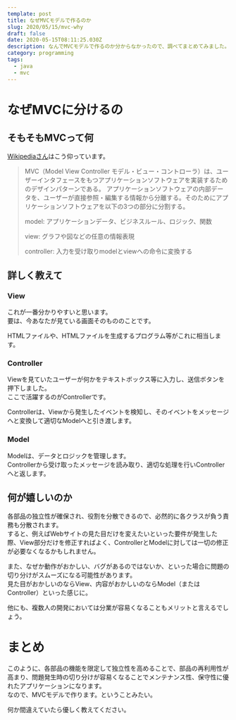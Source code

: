 ```yaml
---
template: post
title: なぜMVCモデルで作るのか
slug: 2020/05/15/mvc-why
draft: false
date: 2020-05-15T08:11:25.030Z
description: なんでMVCモデルで作るのか分からなかったので、調べてまとめてみました。
category: programming
tags:
  - java
  - mvc
---
```

# なぜMVCに分けるの

## そもそもMVCって何

[Wikipediaさん](https://ja.wikipedia.org/wiki/Model_View_Controller)はこう仰っています。

> MVC（Model View Controller モデル・ビュー・コントローラ）は、ユーザーインタフェースをもつアプリケーションソフトウェアを実装するためのデザインパターンである。 アプリケーションソフトウェアの内部データを、ユーザーが直接参照・編集する情報から分離する。そのためにアプリケーションソフトウェアを以下の3つの部分に分割する。
>
> model: アプリケーションデータ、ビジネスルール、ロジック、関数
>
> view: グラフや図などの任意の情報表現
>
> controller: 入力を受け取りmodelとviewへの命令に変換する

## 詳しく教えて

### View

これが一番分かりやすいと思います。\
要は、今あなたが見ている画面そのもののことです。

HTMLファイルや、HTMLファイルを生成するプログラム等がこれに相当します。

### Controller

Viewを見ていたユーザーが何かをテキストボックス等に入力し、送信ボタンを押下しました。\
ここで活躍するのがControllerです。

Controllerは、Viewから発生したイベントを検知し、そのイベントをメッセージへと変換して適切なModelへと引き渡します。

### Model

Modelは、データとロジックを管理します。\
Controllerから受け取ったメッセージを読み取り、適切な処理を行いControllerへと返します。

## 何が嬉しいのか

各部品の独立性が確保され、役割を分散できるので、必然的に各クラスが負う責務も分散されます。\
すると、例えばWebサイトの見た目だけを変えたいといった要件が発生した際、View部分だけを修正すればよく、ControllerとModelに対しては一切の修正が必要なくなるかもしれません。  

また、なぜか動作がおかしい、バグがあるのではないか、といった場合に問題の切り分けがスムーズになる可能性があります。\
見た目がおかしいのならView、内容がおかしいのならModel（またはController）といった感じに。

他にも、複数人の開発においては分業が容易くなることもメリットと言えるでしょう。

# まとめ

このように、各部品の機能を限定して独立性を高めることで、部品の再利用性が高まり、問題発生時の切り分けが容易くなることでメンテナンス性、保守性に優れたアプリケーションになります。\
なので、MVCモデルで作ります。ということみたい。

何か間違えていたら優しく教えてください。